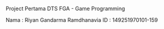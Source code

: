 Project Pertama
DTS FGA - Game Programming

Nama  : Riyan Gandarma Ramdhanavia
ID    : 149251970101-159
